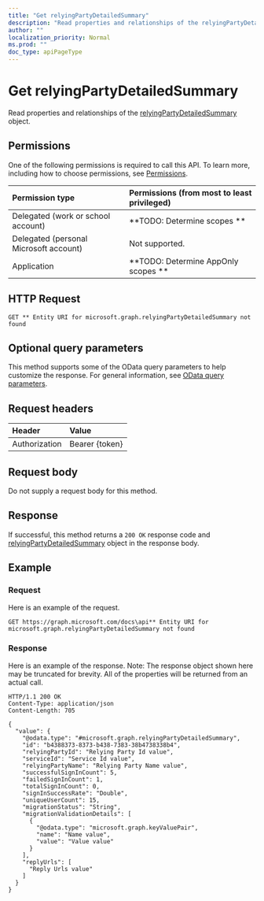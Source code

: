 ```yaml
---
title: "Get relyingPartyDetailedSummary"
description: "Read properties and relationships of the relyingPartyDetailedSummary object."
author: ""
localization_priority: Normal
ms.prod: ""
doc_type: apiPageType
---
```


# Get relyingPartyDetailedSummary

Read properties and relationships of the [relyingPartyDetailedSummary](../resources/relyingpartydetailedsummary.md) object.

## Permissions
One of the following permissions is required to call this API. To learn more, including how to choose permissions, see [Permissions](/concepts/permissions-reference.md).

|Permission type|Permissions (from most to least privileged)|
|:---|:---|
|Delegated (work or school account)|**TODO: Determine scopes **|
|Delegated (personal Microsoft account)|Not supported.|
|Application|**TODO: Determine AppOnly scopes **|

## HTTP Request
<!-- {
  "blockType": "ignored"
}
-->
``` http
GET ** Entity URI for microsoft.graph.relyingPartyDetailedSummary not found
```

## Optional query parameters
This method supports some of the OData query parameters to help customize the response. For general information, see [OData query parameters](/graph/query-parameters).

## Request headers
|Header|Value|
|:---|:---|
|Authorization|Bearer {token}|

## Request body
Do not supply a request body for this method.

## Response
If successful, this method returns a `200 OK` response code and [relyingPartyDetailedSummary](../resources/relyingpartydetailedsummary.md) object in the response body.

## Example

### Request
Here is an example of the request.
<!-- {
  "blockType": "request",
  "name": "get_relyingpartydetailedsummary"
}
-->
``` http
GET https://graph.microsoft.com/docs\api** Entity URI for microsoft.graph.relyingPartyDetailedSummary not found
```

### Response
Here is an example of the response. Note: The response object shown here may be truncated for brevity. All of the properties will be returned from an actual call.
<!-- {
  "blockType": "response",
  "truncated": true,
  "@odata.type": "microsoft.graph.relyingPartyDetailedSummary"
}
-->
``` http
HTTP/1.1 200 OK
Content-Type: application/json
Content-Length: 705

{
  "value": {
    "@odata.type": "#microsoft.graph.relyingPartyDetailedSummary",
    "id": "b4388373-8373-b438-7383-38b4738338b4",
    "relyingPartyId": "Relying Party Id value",
    "serviceId": "Service Id value",
    "relyingPartyName": "Relying Party Name value",
    "successfulSignInCount": 5,
    "failedSignInCount": 1,
    "totalSignInCount": 0,
    "signInSuccessRate": "Double",
    "uniqueUserCount": 15,
    "migrationStatus": "String",
    "migrationValidationDetails": [
      {
        "@odata.type": "microsoft.graph.keyValuePair",
        "name": "Name value",
        "value": "Value value"
      }
    ],
    "replyUrls": [
      "Reply Urls value"
    ]
  }
}
```

